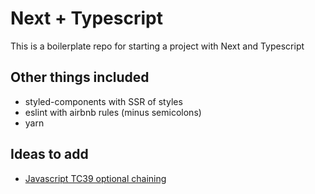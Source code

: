 # Next + Typescript

This is a boilerplate repo for starting a project with Next and Typescript

## Other things included
- styled-components with SSR of styles
- eslint with airbnb rules (minus semicolons)
- yarn

## Ideas to add
- [Javascript TC39 optional chaining](https://github.com/tc39/proposal-optional-chaining)